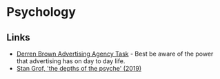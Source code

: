 # Psychology

## Links

* [Derren Brown Advertising Agency Task](https://www.youtube.com/watch?v=YQXe1CokWqQ&app=desktop) - Best be aware of the power that advertising has on day to day life.
* [Stan Grof, 'the depths of the psyche' \(2019\)](https://www.youtube.com/watch?v=3uCySQOMB-4)

